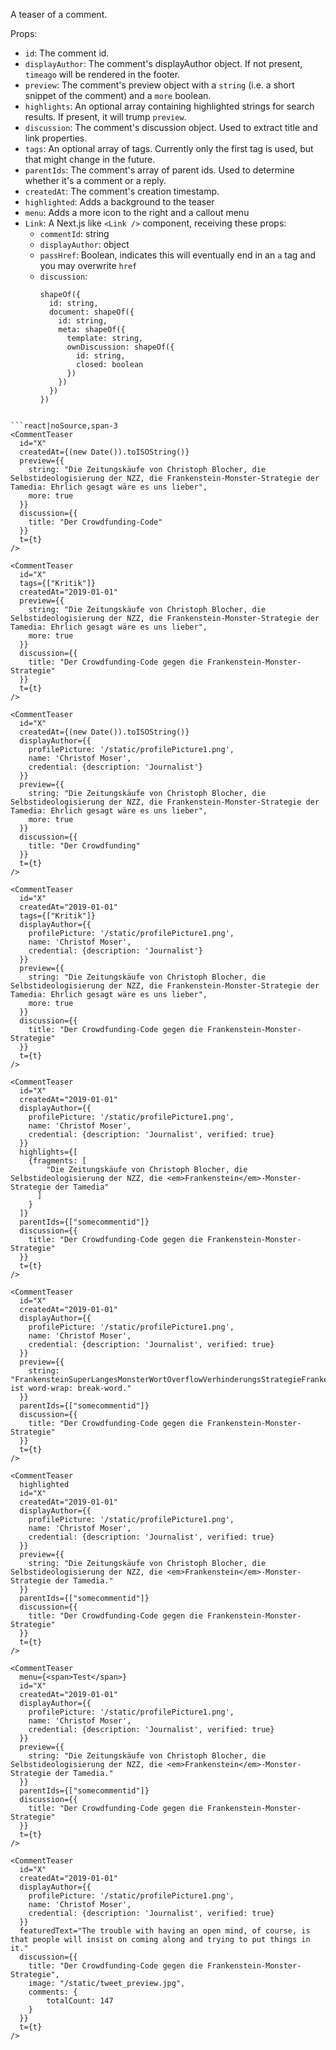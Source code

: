 A teaser of a comment.

Props:
- `id`: The comment id.
- `displayAuthor`: The comment's displayAuthor object. If not present, `timeago` will be rendered in the footer.
- `preview`: The comment's preview object with a `string` (i.e. a short snippet of the comment) and a `more` boolean.
- `highlights`: An optional array containing highlighted strings for search results. If present, it will trump `preview`.
- `discussion`: The comment's discussion object. Used to extract title and link properties.
- `tags`: An optional array of tags. Currently only the first tag is used, but that might change in the future.
- `parentIds`: The comment's array of parent ids. Used to determine whether it's a comment or a reply.
- `createdAt`: The comment's creation timestamp.
- `highlighted`: Adds a background to the teaser
- `menu`: Adds a more icon to the right and a callout menu
- `Link`: A Next.js like `<Link />` component, receiving these props:
  - `commentId`: string
  - `displayAuthor`: object
  - `passHref`: Boolean, indicates this will eventually end in an `a` tag and you may overwrite `href`
  - `discussion`:
    ```code|lang-jsx
    shapeOf({
      id: string,
      document: shapeOf({
        id: string,
        meta: shapeOf({
          template: string,
          ownDiscussion: shapeOf({
            id: string,
            closed: boolean
          })
        })
      })
    })
```

```react|noSource,span-3
<CommentTeaser
  id="X"
  createdAt={(new Date()).toISOString()}
  preview={{
    string: "Die Zeitungskäufe von Christoph Blocher, die Selbstideologisierung der NZZ, die Frankenstein-Monster-Strategie der Tamedia: Ehrlich gesagt wäre es uns lieber",
    more: true
  }}
  discussion={{
    title: "Der Crowdfunding-Code"
  }}
  t={t}
/>
```

```react|noSource,span-3
<CommentTeaser
  id="X"
  tags={["Kritik"]}
  createdAt="2019-01-01"
  preview={{
    string: "Die Zeitungskäufe von Christoph Blocher, die Selbstideologisierung der NZZ, die Frankenstein-Monster-Strategie der Tamedia: Ehrlich gesagt wäre es uns lieber",
    more: true
  }}
  discussion={{
    title: "Der Crowdfunding-Code gegen die Frankenstein-Monster-Strategie"
  }}
  t={t}
/>
```

```react|noSource,span-3
<CommentTeaser
  id="X"
  createdAt={(new Date()).toISOString()}
  displayAuthor={{
    profilePicture: '/static/profilePicture1.png',
    name: 'Christof Moser',
    credential: {description: 'Journalist'}
  }}
  preview={{
    string: "Die Zeitungskäufe von Christoph Blocher, die Selbstideologisierung der NZZ, die Frankenstein-Monster-Strategie der Tamedia: Ehrlich gesagt wäre es uns lieber",
    more: true
  }}
  discussion={{
    title: "Der Crowdfunding"
  }}
  t={t}
/>
```

```react|noSource,span-3
<CommentTeaser
  id="X"
  createdAt="2019-01-01"
  tags={["Kritik"]}
  displayAuthor={{
    profilePicture: '/static/profilePicture1.png',
    name: 'Christof Moser',
    credential: {description: 'Journalist'}
  }}
  preview={{
    string: "Die Zeitungskäufe von Christoph Blocher, die Selbstideologisierung der NZZ, die Frankenstein-Monster-Strategie der Tamedia: Ehrlich gesagt wäre es uns lieber",
    more: true
  }}
  discussion={{
    title: "Der Crowdfunding-Code gegen die Frankenstein-Monster-Strategie"
  }}
  t={t}
/>
```

```react|noSource,span-3
<CommentTeaser
  id="X"
  createdAt="2019-01-01"
  displayAuthor={{
    profilePicture: '/static/profilePicture1.png',
    name: 'Christof Moser',
    credential: {description: 'Journalist', verified: true}
  }}
  highlights={[
    {fragments: [
        "Die Zeitungskäufe von Christoph Blocher, die Selbstideologisierung der NZZ, die <em>Frankenstein</em>-Monster-Strategie der Tamedia"
      ]
    }
  ]}
  parentIds={["somecommentid"]}
  discussion={{
    title: "Der Crowdfunding-Code gegen die Frankenstein-Monster-Strategie"
  }}
  t={t}
/>
```

```react|noSource,span-3
<CommentTeaser
  id="X"
  createdAt="2019-01-01"
  displayAuthor={{
    profilePicture: '/static/profilePicture1.png',
    name: 'Christof Moser',
    credential: {description: 'Journalist', verified: true}
  }}
  preview={{
    string: "FrankensteinSuperLangesMonsterWortOverflowVerhinderungsStrategieFrankensteinSuperLangesMonsterWortOverflowVerhinderungsStrategie ist word-wrap: break-word."
  }}
  parentIds={["somecommentid"]}
  discussion={{
    title: "Der Crowdfunding-Code gegen die Frankenstein-Monster-Strategie"
  }}
  t={t}
/>
```

```react|noSource,span-3
<CommentTeaser
  highlighted
  id="X"
  createdAt="2019-01-01"
  displayAuthor={{
    profilePicture: '/static/profilePicture1.png',
    name: 'Christof Moser',
    credential: {description: 'Journalist', verified: true}
  }}
  preview={{
    string: "Die Zeitungskäufe von Christoph Blocher, die Selbstideologisierung der NZZ, die <em>Frankenstein</em>-Monster-Strategie der Tamedia."
  }}
  parentIds={["somecommentid"]}
  discussion={{
    title: "Der Crowdfunding-Code gegen die Frankenstein-Monster-Strategie"
  }}
  t={t}
/>
```

```react|noSource,span-3
<CommentTeaser
  menu={<span>Test</span>}
  id="X"
  createdAt="2019-01-01"
  displayAuthor={{
    profilePicture: '/static/profilePicture1.png',
    name: 'Christof Moser',
    credential: {description: 'Journalist', verified: true}
  }}
  preview={{
    string: "Die Zeitungskäufe von Christoph Blocher, die Selbstideologisierung der NZZ, die <em>Frankenstein</em>-Monster-Strategie der Tamedia."
  }}
  parentIds={["somecommentid"]}
  discussion={{
    title: "Der Crowdfunding-Code gegen die Frankenstein-Monster-Strategie"
  }}
  t={t}
/>
```

```react|noSource,span-3
<CommentTeaser
  id="X"
  createdAt="2019-01-01"
  displayAuthor={{
    profilePicture: '/static/profilePicture1.png',
    name: 'Christof Moser',
    credential: {description: 'Journalist', verified: true}
  }}
  featuredText="The trouble with having an open mind, of course, is that people will insist on coming along and trying to put things in it."
  discussion={{
    title: "Der Crowdfunding-Code gegen die Frankenstein-Monster-Strategie",
    image: "/static/tweet_preview.jpg",
    comments: {
        totalCount: 147
    }
  }}
  t={t}
/>
```
